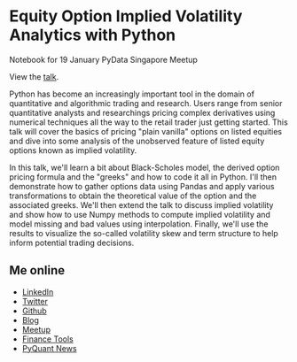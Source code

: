 # Equity Option Implied Volatility Analytics with Python

Notebook for 19 January PyData Singapore Meetup

View the [talk](https://github.com/jasonstrimpel/PyData-Meetup).

Python has become an increasingly important tool in the domain of quantitative and algorithmic trading and research. Users range from senior quantitative analysts and researchings pricing complex derivatives using numerical techniques all the way to the retail trader just getting started. This talk will cover the basics of pricing "plain vanilla" options on listed equities and dive into some analysis of the unobserved feature of listed equity options known as implied volatility.

In this talk, we'll learn a bit about Black-Scholes model, the derived option pricing formula and the "greeks" and how to code it all in Python. I'll then demonstrate how to gather options data using Pandas and apply various transformations to obtain the theoretical value of the option and the associated greeks. We'll then extend the talk to discuss implied volatility and show how to use Numpy methods to compute implied volatility and model missing and bad values using interpolation. Finally, we'll use the results to visualize the so-called volatility skew and term structure to help inform potential trading decisions.

## Me online

* [LinkedIn](https://sg.linkedin.com/in/jasonstrimpel)
* [Twitter](https://twitter.com/jasonstrimpel)
* [Github](https://github.com/jasonstrimpel)
* [Blog](http://www.bespokeoptions.com/blog)
* [Meetup](http://www.meetup.com/members/37553102/)
* [Finance Tools](http://finance.jasonstrimpel.com)
* [PyQuant News](http://www.pyquantnews.com)